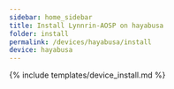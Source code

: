 ```yaml
---
sidebar: home_sidebar
title: Install Lynnrin-AOSP on hayabusa
folder: install
permalink: /devices/hayabusa/install
device: hayabusa
---
```

{% include templates/device_install.md %}
